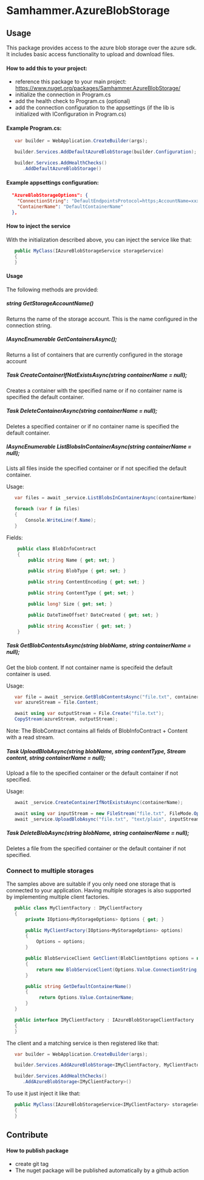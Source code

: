 ﻿# Samhammer.AzureBlobStorage

## Usage
This package provides access to the azure blob storage over the azure sdk. It includes basic access functionality to upload and download files.

#### How to add this to your project:
- reference this package to your main project: https://www.nuget.org/packages/Samhammer.AzureBlobStorage/
- initialize the connection in Program.cs
- add the health check to Program.cs (optional)
- add the connection configuration to the appsettings (if the lib is initialized with IConfiguration in Program.cs)

#### Example Program.cs:
```csharp
   var builder = WebApplication.CreateBuilder(args);

   builder.Services.AddDefaultAzureBlobStorage(builder.Configuration);

   builder.Services.AddHealthChecks()
      .AddDefaultAzureBlobStorage()
```

#### Example appsettings configuration:
```json
  "AzureBlobStorageOptions": {
    "ConnectionString": "DefaultEndpointsProtocol=https;AccountName=xxxxxx;AccountKey=xxxxxx;EndpointSuffix=core.windows.net",
    "ContainerName": "DefaultContainerName"
  },
```

#### How to inject the service

With the initialization described above, you can inject the service like that:
```csharp
   public MyClass(IAzureBlobStorageService storageService)
   {
   }
```

#### Usage

The following methods are provided:

##### string GetStorageAccountName()
Returns the name of the storage account. This is the name configured in the connection string.

##### IAsyncEnumerable<StorageContainerContract> GetContainersAsync();
Returns a list of containers that are currently configured in the storage account

##### Task CreateContainerIfNotExistsAsync(string containerName = null);
Creates a container with the specified name or if no container name is specified the default container.

##### Task DeleteContainerAsync(string containerName = null);
Deletes a specified container or if no container name is specified the default container.

##### IAsyncEnumerable<BlobInfoContract> ListBlobsInContainerAsync(string containerName = null);

Lists all files inside the specified container or if not specified the default container.

Usage:
```csharp
   var files = await _service.ListBlobsInContainerAsync(containerName).ToListAsync(); // with nuget package System.Linq.Async

   foreach (var f in files)
   {
       Console.WriteLine(f.Name);
   }
```

Fields:
```csharp
    public class BlobInfoContract
    {
        public string Name { get; set; }

        public string BlobType { get; set; }

        public string ContentEncoding { get; set; }

        public string ContentType { get; set; }

        public long? Size { get; set; }

        public DateTimeOffset? DateCreated { get; set; }

        public string AccessTier { get; set; }
    }
```

##### Task<BlobContract> GetBlobContentsAsync(string blobName, string containerName = null);
Get the blob content. If not container name is specifeid the default container is used.

Usage:
```csharp
   var file = await _service.GetBlobContentsAsync("file.txt", containerName);
   var azureStream = file.Content;

   await using var outputStream = File.Create("file.txt");
   CopyStream(azureStream, outputStream);
```

Note: The BlobContract contains all fields of BlobInfoContract + Content with a read stream.

##### Task UploadBlobAsync(string blobName, string contentType, Stream content, string containerName = null);
Upload a file to the specified container or the default container if not specified.

Usage:
```csharp
   await _service.CreateContainerIfNotExistsAsync(containerName);

   await using var inputStream = new FileStream("file.txt", FileMode.Open, FileAccess.Read);
   await _service.UploadBlobAsync("file.txt", "text/plain", inputStream, containerName);
```

##### Task DeleteBlobAsync(string blobName, string containerName = null);
Deletes a file from the specified container or the default container if not specified.

### Connect to multiple storages

The samples above are suitable if you only need one storage that is connected to your application. Having multiple storages is also supported by implementing multiple client factories.

```csharp
   public class MyClientFactory : IMyClientFactory
   {
       private IOptions<MyStorageOptions> Options { get; }

       public MyClientFactory(IOptions<MyStorageOptions> options)
       {
           Options = options;
       }

       public BlobServiceClient GetClient(BlobClientOptions options = null)
       {
           return new BlobServiceClient(Options.Value.ConnectionString, options);
       }

       public string GetDefaultContainerName()
       {
            return Options.Value.ContainerName;
       }
   }

   public interface IMyClientFactory : IAzureBlobStorageClientFactory
   {
   }
```
The client and a matching service is then registered like that:

```csharp
   var builder = WebApplication.CreateBuilder(args);

   builder.Services.AddAzureBlobStorage<IMyClientFactory, MyClientFactory>(builder.Configuration);

   builder.Services.AddHealthChecks()
      .AddAzureBlobStorage<IMyClientFactory>()
```

To use it just inject it like that:

```csharp
   public MyClass(IAzureBlobStorageService<IMyClientFactory> storageService)
   {
   }
```


## Contribute

#### How to publish package
- create git tag
- The nuget package will be published automatically by a github action
